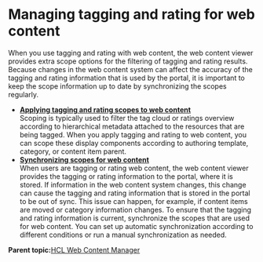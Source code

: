 # Managing tagging and rating for web content 

When you use tagging and rating with web content, the web content viewer provides extra scope options for the filtering of tagging and rating results. Because changes in the web content system can affect the accuracy of the tagging and rating information that is used by the portal, it is important to keep the scope information up to date by synchronizing the scopes regularly.

-   **[Applying tagging and rating scopes to web content ](../wcm/wcm_tagrate_scope.md)**  
Scoping is typically used to filter the tag cloud or ratings overview according to hierarchical metadata attached to the resources that are being tagged. When you apply tagging and rating to web content, you can scope these display components according to authoring template, category, or content item parent.
-   **[Synchronizing scopes for web content ](../wcm/wcm_tagrate_syncscope.md)**  
When users are tagging or rating web content, the web content viewer provides the tagging or rating information to the portal, where it is stored. If information in the web content system changes, this change can cause the tagging and rating information that is stored in the portal to be out of sync. This issue can happen, for example, if content items are moved or category information changes. To ensure that the tagging and rating information is current, synchronize the scopes that are used for web content. You can set up automatic synchronization according to different conditions or run a manual synchronization as needed.

**Parent topic:**[HCL Web Content Manager ](../wcm/wcm_install_cfg.md)

